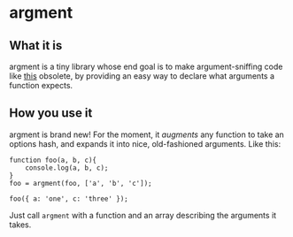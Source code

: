 # argment

## What it is

argment is a tiny library whose end goal is to make argument-sniffing code like [this](https://github.com/jquery/jquery/blob/96501d38a935187461d45c40f17f8327b2e7cd91/src/ajax.js#L139) obsolete, by providing an easy way to declare what arguments a function expects.

## How you use it

argment is brand new! For the moment, it *augments* any function to take an options hash, and expands it into nice, old-fashioned arguments. Like this:

    function foo(a, b, c){
    	console.log(a, b, c);
    }
    foo = argment(foo, ['a', 'b', 'c']);
    
    foo({ a: 'one', c: 'three' });

Just call `argment` with a function and an array describing the arguments it takes.